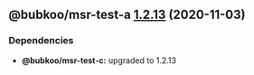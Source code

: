 ## @bubkoo/msr-test-a [1.2.13](https://github.com/bubkoo/monorepo-semantic-release/compare/@bubkoo/msr-test-a@1.2.12...@bubkoo/msr-test-a@1.2.13) (2020-11-03)





### Dependencies

* **@bubkoo/msr-test-c:** upgraded to 1.2.13
